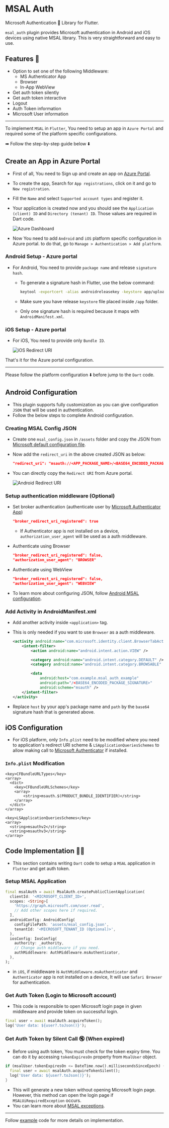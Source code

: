 # MSAL Auth

Microsoft Authentication 🔐 Library for Flutter.

`msal_auth` plugin provides Microsoft authentication in Android and iOS devices using native MSAL library. This is very straightforward and easy to use.

## Features 🚀

- Option to set one of the following Middleware:
  - MS Authenticator App
  - Browser
  - In-App WebView
- Get auth token silently
- Get auth token interactive
- Logout
- Auth Token information
- Microsoft User information

---

To implement `MSAL` in `Flutter`, You need to setup an app in `Azure Portal` and required some of the platform specific configurations.

➡ Follow the step-by-step guide below ⬇️

## Create an App in Azure Portal

- First of all, You need to Sign up and create an app on [Azure Portal].
- To create the app, Search for `App registrations`, click on it and go to `New registration`.
- Fill the `Name` and select `Supported account types` and register it.
- Your application is created now and you should see the `Application (client) ID` and `Directory (tenant) ID`. Those values are required in Dart code.

  ![Azure Dashboard](/Screenshots/Azure-Dashboard.png)

- Now You need to add `Android` and `iOS` platform specific configuration in Azure portal. to do that, go to `Manage > Authentication > Add platform`.
  
### Android Setup - Azure portal

- For Android, You need to provide `package name` and release `signature hash`.
  - To generate a signature hash in Flutter, use the below command:
  
    ```Bash
    keytool -exportcert -alias androidreleasekey -keystore app/upload-keystore.jks | openssl sha1 -binary | openssl base64
    ```

  - Make sure you have release `keystore` file placed inside `/app` folder.
  - Only one signature hash is required because it maps with `AndroidManifest.xml`.
  
### iOS Setup - Azure portal

- For iOS, You need to provide only `Bundle ID`.

  ![iOS Redirect URI](/Screenshots/iOS-Redirect-URI.png)

That's it for the Azure portal configuration.

---

Please follow the platform configuration ⬇️ before jump to the `Dart` code.

## Android Configuration

- This plugin supports fully customization as you can give configuration `JSON` that will be used in authentication.
- Follow the below steps to complete Android configuration.

### Creating MSAL Config JSON

- Create one `msal_config.json` in `/assets` folder and copy the JSON from [Microsoft default configuration file].
- Now add the `redirect_uri` in the above created JSON as below:

  ```JSON
  "redirect_uri": "msauth://<APP_PACKAGE_NAME>/<BASE64_ENCODED_PACKAGE_SIGNATURE>",
  ```

- You can directly copy the `Redirect URI` from Azure portal.

  ![Android Redirect URI](/Screenshots/Azure-Android-Redirect-URI.png)

### Setup authentication middleware (Optional)

- Set broker authentication (authenticate user by [Microsoft Authenticator App])

  ```JSON
  "broker_redirect_uri_registered": true
  ```

  - If Authenticator app is not installed on a device, `authorization_user_agent` will be used as a auth middleware.

- Authenticate using Browser

  ```JSON
  "broker_redirect_uri_registered": false,
  "authorization_user_agent": "BROWSER"
  ```

- Authenticate using WebView

  ```JSON
  "broker_redirect_uri_registered": false,
  "authorization_user_agent": "WEBVIEW"
  ```

- To learn more about configuring JSON, follow [Android MSAL configuration].

### Add Activity in AndroidManifest.xml

- Add another activity inside `<application>` tag.
- This is only needed if you want to use `Browser` as a auth middleware.

  ```XML
  <activity android:name="com.microsoft.identity.client.BrowserTabActivity">
      <intent-filter>
          <action android:name="android.intent.action.VIEW" />

          <category android:name="android.intent.category.DEFAULT" />
          <category android:name="android.intent.category.BROWSABLE" />

          <data
              android:host="com.example.msal_auth_example"
              android:path="/<BASE64_ENCODED_PACKAGE_SIGNATURE>"
              android:scheme="msauth" />
      </intent-filter>
  </activity>
  ```
- Replace `host` by your app's package name and `path` by the `base64` signature hash that is generated above.

## iOS Configuration

- For iOS platform, only `Info.plist` need to be modified where you need to application's redirect URI scheme & `LSApplicationQueriesSchemes` to allow making call to [Microsoft Authenticator] if installed.
  
### `Info.plist` Modification

```Plist
<key>CFBundleURLTypes</key>
<array>
  <dict>
    <key>CFBundleURLSchemes</key>
    <array>
    	<string>msauth.$(PRODUCT_BUNDLE_IDENTIFIER)</string>
    </array>
  </dict>
</array>

<key>LSApplicationQueriesSchemes</key>
<array>
  <string>msauthv2</string>
  <string>msauthv3</string>
</array>
```

## Code Implementation 👨‍💻

- This section contains writing `Dart` code to setup a `MSAL` application in `Flutter` and get auth token.

### Setup MSAL Application

```Dart
final msalAuth = await MsalAuth.createPublicClientApplication(
  clientId: '<MICROSOFT_CLIENT_ID>',
  scopes: <String>[
    'https://graph.microsoft.com/user.read',
    // Add other scopes here if required.
  ],
  androidConfig: AndroidConfig(
    configFilePath: 'assets/msal_config.json',
    tenantId: '<MICROSOFT_TENANT_ID (Optional)>',
  ),
  iosConfig: IosConfig(
    authority: _authority,
    // Change auth middleware if you need.
    authMiddleware: AuthMiddleware.msAuthenticator,
  ),
);
```

- in `iOS`, if middleware is `AuthMiddleware.msAuthenticator` and `Authenticator` app is not installed on a device, It will use `Safari Browser` for authentication.

### Get Auth Token (Login to Microsoft account)

- This code is responsible to open Microsoft login page in given middleware and provide token on successful login.

```Dart
final user = await msalAuth.acquireToken();
log('User data: ${user?.toJson()}');
```

### Get Auth Token by Silent Call 🔇 (When expired)

- Before using auth token, You must check for the token expiry time. You can do it by accessing `tokenExpiresOn` property from `MsalUser` object.

```Dart
if (msalUser.tokenExpiresOn <= DateTime.now().millisecondsSinceEpoch) {
  final user = await msalAuth.acquireTokenSilent();
  log('User data: ${user?.toJson()}');
}
```

- This will generate a new token without opening Microsoft login page. However, this method can open the login page if `MSALUiRequiredException` occurs.
- You can learn more about [MSAL exceptions].

---

Follow [example] code for more details on implementation.


[Azure Portal]: https://portal.azure.com/
[Microsoft default configuration file]: https://learn.microsoft.com/en-in/entra/identity-platform/msal-configuration#the-default-msal-configuration-file
[Microsoft Authenticator App]: https://play.google.com/store/apps/details?id=com.azure.authenticator
[Android MSAL configuration]: https://learn.microsoft.com/en-in/entra/identity-platform/msal-configuration
[Microsoft Authenticator]: https://apps.apple.com/us/app/microsoft-authenticator/id983156458
[MSAL exceptions]: https://learn.microsoft.com/en-us/entra/msal/dotnet/advanced/exceptions/msal-error-handling
[example]: https://pub.dev/packages/msal_auth/example
